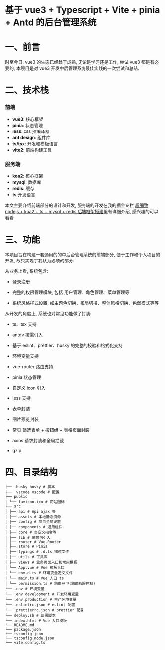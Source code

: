 # 基于 vue3 + Typescript + Vite + pinia + Antd 的后台管理系统

# 一、前言

时至今日, vue3 的生态已经趋于成熟, 无论是学习还是工作, 尝试 vue3 都是有必要的, 本项目是对 vue3 开发中后管理系统最佳实践的一次尝试和总结.

# 二、技术栈

### 前端

- **vue3**: 核心框架
- **pinia**: 状态管理
- **less**: css 预编译器
- **ant design**: 组件库
- **ts/tsx**: 开发和模板语言
- **vite2**: 前端构建工具

### 服务端

- **koa2**: 核心框架
- **mysql**: 数据库
- **redis**: 缓存
- **ts**:开发语言

本文主要介绍前端部分的设计和开发, 服务端的开发在我的掘金专栏 <a href="https://juejin.cn/column/7100898007582769160"  >超细致 nodejs + koa2 + ts + mysql + redis 后端框架搭建</a>里有详细介绍, 感兴趣的可以看看

# 三、功能

本项目旨在构建一套通用的的中后台管理系统的前端部分, 便于工作和个人项目的开发, 故只实现了我认为必须的部分.

从业务上看, 系统包含:

- 登录注册

- 完整的权限管理模块, 包括 用户管理、角色管理、菜单管理等

- 系统风格样式设置, 如主题色切换、布局切换、整体风格切换、色弱模式等等

从开发的角度上, 系统也对常见功能做了封装:

- ts、tsx 支持

- antdv 按需引入

- 基于 eslint、prettier、husky 的完整的校验和格式化支持

- 环境变量支持

- vue-router 路由支持

- pinia 状态管理

- 自定义 icon 引入

- less 支持

- 表单封装

- 图片预览封装

- 常见 筛选表单 + 按钮组 + 表格页面封装

- axios 请求封装和全局拦截

- gzip

# 四、目录结构

```
├── .husky husky # 脚本
├── .vscode vscode # 配置
├── public
│ └── favicon.ico # 网站图标
├── src
│ ├── api # Api ajax 等
│ ├── assets # 本地静态资源
│ ├── config # 项目全局设置
│ ├── components # 通用组件
│ ├── core # 自定义指令等
│ ├── lib # 依赖包引入
│ ├── router # Vue-Router
│ ├── store # Pinia
│ ├── typings # .d.ts 描述文件
│ ├── utils # 工具库
│ ├── views # 业务页面入口和常用模板
│ └── App.vue # Vue 模板入口
│ └── env.d.ts # 环境变量定义文件
│ └── main.ts # Vue 入口 ts
│ └── permission.ts # 路由守卫(路由权限控制)
└── .env # 环境变量
└── .env.development # 开发环境变量
└── .env.production # 生产环境变量
└── .eslintrc.json # eslint 配置
└── .prettierrc.json # prettier 配置
└── deploy.sh # 部署脚本
└── index.html # Vue 入口模板
└── README.md
└── package.json
└── tsconfig.json
└── tsconfig.node.json
└── vite.config.ts
```
